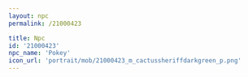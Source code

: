 ```yaml
---
layout: npc
permalink: /21000423

title: Npc
id: '21000423'
npc_name: 'Pokey'
icon_url: 'portrait/mob/21000423_m_cactussheriffdarkgreen_p.png'
---
```

